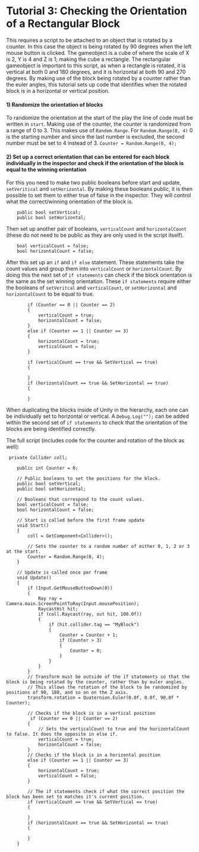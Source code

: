 # Tutorial 3: Checking the Orientation of a Rectangular Block
This requires a script to be attached to an object that is rotated by a counter. In this case the object is being rotated by 90 degrees when the left mouse button is clicked. The gameobject is a cube of where the scale of X is 2, Y is 4 and Z is 1; making the cube a rectangle. The rectangular gameobject is important to this script, as when a rectangle is rotated, it is vertical at both 0 and 180 degrees, and it is horizontal at both 90 and 270 degrees. By making use of the block being rotated by a counter rather than the euler angles, this tutorial sets up code that identifies when the rotated block is in a horizontal or vertical position.

#### 1) Randomize the orientation of blocks
To randomize the orientation at the start of the play the line of code must be written in `start`. 
Making use of the counter, the counter is randomized from a range of 0 to 3. This makes use of `Random.Range`. 
For `Random.Range(0, 4)` 0 is the starting number and since the last number is excluded, the second number must be set to 4 instead of 3. 
```Counter = Random.Range(0, 4);```

#### 2) Set up a correct orientation that can be entered for each block individually in the inspector and check if the orientation of the block is equal to the winning orientation
For this you need to make two public booleans before start and update, `setVeritical` and `setHorizontal`. By making these booleans public, it is then possible to set them to either true of false in the inspector. They will control what the correct/winning orientation of the block is. 
```
    public bool setVertical;
    public bool setHorizontal;
```

Then set up another pair of booleans, `verticalCount` and `horizontalCount` (these do not need to be public as they are only used in the script itself). 
```
    bool verticalCount = false;
    bool horizontalCount = false;
```

After this set up an `if` and `if else` statement. These statements take the count values and group them into `verticalCount` or `horizontalCount`. 
By doing this the next set of `if statements` can check if the block orientation is the same as the set winning orientation. 
These `if statements` require either the booleans of `setVeritcal` and `verticalCount`, or `setHorizontal` and `horizontalCount` to be equal to true. 
```
        if (Counter == 0 || Counter == 2)
        {
            verticalCount = true;
            horizontalCount = false;
        }
        else if (Counter == 1 || Counter == 3) 
        {
            horizontalCount = true;
            verticalCount = false; 
        }

        if (verticalCount == true && SetVertical == true)
        {
        
        }
        if (horizontalCount == true && SetHorizontal == true) 
        {

        }
```
When duplicating the blocks inside of Unity in the hierarchy, each one can be individually set to horizontal or vertical. A `Debug.Log("");` can be added within the second set of `if statements` to check that the orientation of the blocks are being identified correctly. 


The full script (includes code for the counter and rotation of the block as well):
```
 private Collider coll;

    public int Counter = 0;
    
    // Public booleans to set the positions for the block.
    public bool setVertical;
    public bool setHorizontal;
    
    // Booleans that correspond to the count values.
    bool verticalCount = false;
    bool horizontalCount = false;
    
    // Start is called before the first frame update
    void Start()
    {
        coll = GetComponent<Collider>();

        // Sets the counter to a random number of either 0, 1, 2 or 3 at the start.
        Counter = Random.Range(0, 4);
    }

    // Update is called once per frame
    void Update()
    {
        if (Input.GetMouseButtonDown(0))
        {
            Ray ray = Camera.main.ScreenPointToRay(Input.mousePosition);
            RaycastHit hit;
            if (coll.Raycast(ray, out hit, 100.0f))
            {
                if (hit.collider.tag == "MyBlock")
                {
                    Counter = Counter + 1;
                    if (Counter > 3)
                    {
                        Counter = 0;
                    }
                }
            }
        }
        // Transform must be outside of the if statements so that the block is being rotated by the counter, rather than by euler angles.
        // This allows the rotation of the block to be randomized by positions of 90, 180, and so on on the Z axis.
        transform.rotation = Quaternion.Euler(0.0f, 0.0f, 90.0f * Counter);
        
        // Checks if the block is in a vertical position
         if (Counter == 0 || Counter == 2)
        {
            // Sets the verticalCount to true and the horizontalCount to false. It does the opposite in else if.
            verticalCount = true;
            horizontalCount = false;
        }
        // Checks if the block is in a horizontal position
        else if (Counter == 1 || Counter == 3) 
        {
            horizontalCount = true;
            verticalCount = false; 
        }

        // The if statements check if what the correct position the block has been set to matches it's current position. 
        if (verticalCount == true && SetVertical == true)
        {

        }
        if (horizontalCount == true && SetHorizontal == true) 
        {

        }
    }
```
